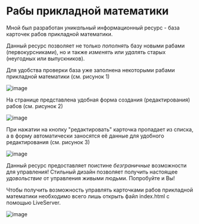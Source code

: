 # Рабы прикладной математики

Мной был разработан *уникальный* информационный ресурс - база карточек рабов прикладной математики.

Данный ресурс позволяет не только *пополнять* базу новыми рабами (первокурсниками), но и также *изменять* или *удалять* старых (неугодных или выпускников).

Для удобства проверки база уже заполнена некоторыми рабами прикладной математики (см. рисунок 1)

![image](https://github.com/katyapank/Tinkoff_front_course/assets/71553892/70097d96-c610-4f92-a6bb-83536e0a1a30)    
  

На странице представлена удобная форма создания (редактирования) рабов (см. рисунок 2)

![image](https://github.com/katyapank/Tinkoff_front_course/assets/71553892/51ebb4ad-361b-4046-9aca-185a682ad1b7)    
  

При нажатии на кнопку "редактировать" карточка пропадает из списка, а в форму автоматически заносятся её данные для удобного редактирования (см. рисунок 3)

![image](https://github.com/katyapank/Tinkoff_front_course/assets/71553892/1e98ddb6-a146-434e-bcb7-9838d27ca0df)    
  

Данный ресурс предоставляет поистине *безграничные* возможности для управления! Стильный дизайн позволяет получить настоящее *удовольствие* от управления живыми людьми. Попробуйте и Вы!

Чтобы получить возможность управлять карточками рабов прикладной математики необходимо всего лишь открыть файл index.html с помощью LiveServer.  

![image](https://github.com/katyapank/Tinkoff_front_course/assets/71553892/3d403741-ceda-4558-8d63-20e4a7e5a697)
